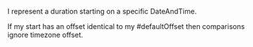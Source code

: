 I represent a duration starting on a specific DateAndTime.

If my start has an offset identical to my #defaultOffset then comparisons ignore timezone offset.